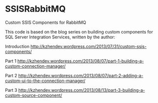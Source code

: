 SSISRabbitMQ
============

Custom SSIS Components for RabbitMQ

This code is based on the blog series on building custom components for SQL Server Integration Services, written by the author:

Introduction
http://kzhendev.wordpress.com/2013/07/31/custom-ssis-components/

Part 1
http://kzhendev.wordpress.com/2013/08/07/part-1-building-a-custom-connection-manager/

Part 2
http://kzhendev.wordpress.com/2013/08/07/part-2-adding-a-custom-ui-to-the-connection-manager/

Part 3
http://kzhendev.wordpress.com/2013/08/13/part-3-building-a-custom-source-component/
